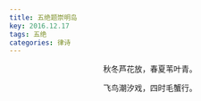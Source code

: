 ```yaml
---
title: 五绝题崇明岛
key: 2016.12.17
tags: 五绝
categories: 律诗
---
```


<p align="center">秋冬芦花放，春夏苇叶青。
</p>
<p align="center">飞鸟潮汐戏，四时毛蟹行。
</p>
